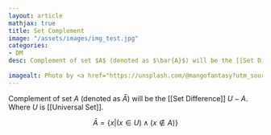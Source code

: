 ```yaml
---
layout: article
mathjax: true
title: Set Complement
image: "/assets/images/img_test.jpg"
categories:
- DM
desc: Complement of set $A$ (denoted as $\bar{A}$) will be the [[Set Difference]] $U-A$. Where $U$ is [[Universal Set]].
 
imagealt: Photo by <a href="https://unsplash.com/@mangofantasy?utm_source=unsplash&utm_medium=referral&utm_content=creditCopyText">Tim Johnson</a> on <a href="https://unsplash.com/s/photos/logic?utm_source=unsplash&utm_medium=referral&utm_content=creditCopyText">Unsplash</a>
---
```

Complement of set $A$ (denoted as $\bar{A}$) will be the [[Set Difference]] $U-A$. Where $U$ is [[Universal Set]].

$$\bar{A} = \{ x | (x \in U) \wedge (x \notin A)\}$$